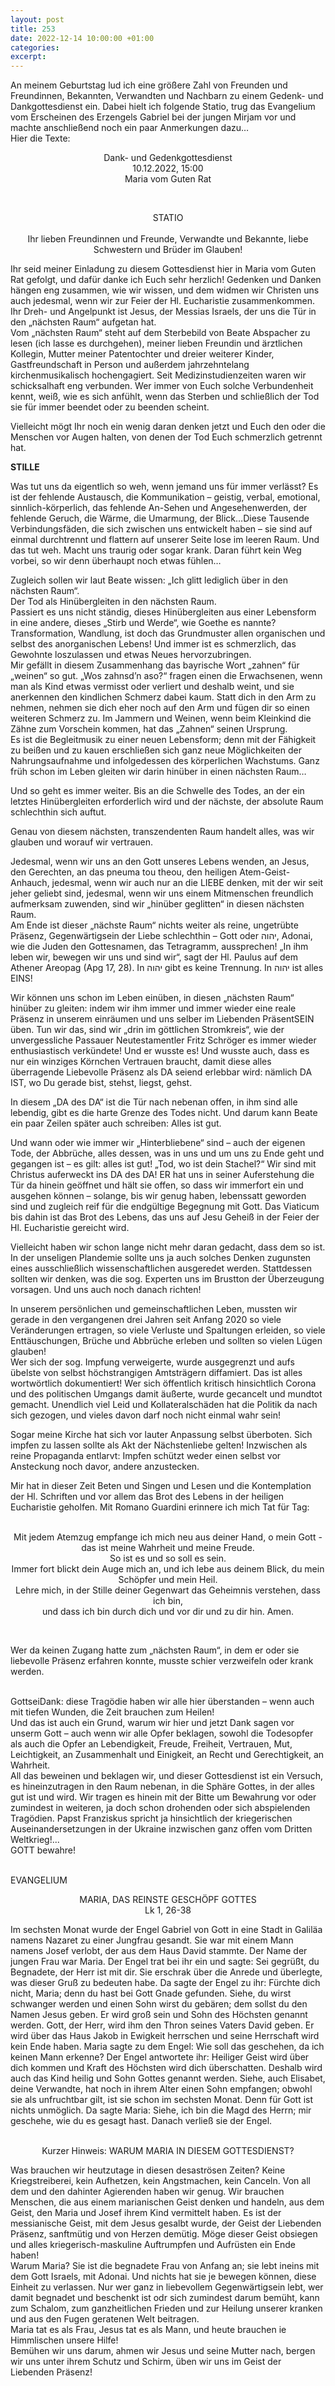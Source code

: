 ```yaml
---
layout: post
title: 253
date: 2022-12-14 10:00:00 +01:00
categories: 
excerpt: 
---
```


An meinem Geburtstag lud ich eine größere Zahl von Freunden und Freundinnen, Bekannten, Verwandten und Nachbarn zu einem Gedenk- und Dankgottesdienst ein. Dabei hielt ich folgende Statio, trug das Evangelium vom Erscheinen des Erzengels Gabriel bei der jungen Mirjam vor und machte anschließend noch ein paar Anmerkungen dazu…\
Hier die Texte:

<p align="center">Dank- und Gedenkgottesdienst<br/>
10.12.2022, 15:00<br/>
Maria vom Guten Rat</p><br/>

<p align="center">STATIO<br/><br/>
Ihr lieben Freundinnen und Freunde, Verwandte und Bekannte, liebe Schwestern und Brüder im Glauben!</p>

Ihr seid meiner Einladung zu diesem Gottesdienst hier in Maria vom Guten Rat gefolgt, und dafür danke ich Euch sehr herzlich! Gedenken und Danken hängen eng zusammen, wie wir wissen, und dem widmen wir Christen uns auch jedesmal, wenn wir zur Feier der Hl. Eucharistie zusammenkommen. Ihr Dreh- und Angelpunkt ist Jesus, der Messias Israels, der uns die Tür in den „nächsten Raum“ aufgetan hat.\
Vom „nächsten Raum“ steht auf dem Sterbebild von Beate Abspacher zu lesen (ich lasse es durchgehen), meiner lieben Freundin und ärztlichen Kollegin, Mutter meiner Patentochter und dreier weiterer Kinder, Gastfreundschaft in Person und außerdem jahrzehntelang kirchenmusikalisch hochengagiert. Seit Medizinstudienzeiten waren wir schicksalhaft eng verbunden. Wer immer von Euch solche Verbundenheit kennt, weiß, wie es sich anfühlt, wenn das Sterben und schließlich der Tod sie für immer beendet oder zu beenden scheint.

Vielleicht mögt Ihr noch ein wenig daran denken jetzt und Euch den oder die Menschen vor Augen halten, von denen der Tod Euch schmerzlich getrennt hat.

**STILLE**

Was tut uns da eigentlich so weh, wenn jemand uns für immer verlässt? Es ist der fehlende Austausch, die Kommunikation – geistig, verbal, emotional, sinnlich-körperlich, das fehlende An-Sehen und Angesehenwerden, der fehlende Geruch, die Wärme, die Umarmung, der Blick…Diese Tausende Verbindungsfäden, die sich zwischen uns entwickelt haben – sie sind auf einmal durchtrennt und flattern auf unserer Seite lose im leeren Raum. Und das tut weh. Macht uns traurig oder sogar krank. Daran führt kein Weg vorbei, so wir denn überhaupt noch etwas fühlen…

Zugleich sollen wir laut Beate wissen: „Ich glitt lediglich über in den nächsten Raum“.\
Der Tod als Hinübergleiten in den nächsten Raum.\
Passiert es uns nicht ständig, dieses Hinübergleiten aus einer Lebensform in eine andere, dieses „Stirb und Werde“, wie Goethe es nannte?\
Transformation, Wandlung, ist doch das Grundmuster allen organischen und selbst des anorganischen Lebens! Und immer ist es schmerzlich, das Gewohnte loszulassen und etwas Neues hervorzubringen.\
Mir gefällt in diesem Zusammenhang das bayrische Wort „zahnen“ für „weinen“ so gut. „Wos zahnsd’n aso?“ fragen einen die Erwachsenen, wenn man als Kind etwas vermisst oder verliert und deshalb weint, und sie anerkennen den kindlichen Schmerz dabei kaum. Statt dich in den Arm zu nehmen, nehmen sie dich eher noch auf den Arm und fügen dir so einen weiteren Schmerz zu. Im Jammern und Weinen, wenn beim Kleinkind die Zähne zum Vorschein kommen, hat das „Zahnen“ seinen Ursprung.\
Es ist die Begleitmusik zu einer neuen Lebensform; denn mit der Fähigkeit zu beißen und zu kauen erschließen sich ganz neue Möglichkeiten der Nahrungsaufnahme und infolgedessen des körperlichen Wachstums. Ganz früh schon im Leben gleiten wir darin hinüber in einen nächsten Raum…

Und so geht es immer weiter. Bis an die Schwelle des Todes, an der ein letztes Hinübergleiten erforderlich wird und der nächste, der absolute Raum schlechthin sich auftut.

Genau von diesem nächsten, transzendenten Raum handelt alles, was wir glauben und worauf wir vertrauen.

Jedesmal, wenn wir uns an den Gott unseres Lebens wenden, an Jesus, den Gerechten, an das pneuma tou theou, den heiligen Atem-Geist-Anhauch, jedesmal, wenn wir auch nur an die LIEBE denken, mit der wir seit jeher geliebt sind, jedesmal, wenn wir uns einem Mitmenschen freundlich aufmerksam zuwenden, sind wir „hinüber geglitten“ in diesen nächsten Raum.\
Am Ende ist dieser „nächste Raum“ nichts weiter als reine, ungetrübte Präsenz, Gegenwärtigsein der Liebe schlechthin – Gott oder יהוה, Adonai, wie die Juden den Gottesnamen, das Tetragramm, aussprechen! „In ihm leben wir, bewegen wir uns und sind wir“, sagt der Hl. Paulus auf dem Athener Areopag (Apg 17, 28). In יהוה gibt es keine Trennung. In יהוה ist alles EINS!

Wir können uns schon im Leben einüben, in diesen „nächsten Raum“ hinüber zu gleiten: indem wir ihm immer und immer wieder eine reale Präsenz in unserem einräumen und uns selber im Liebenden PräsentSEIN üben. Tun wir das, sind wir „drin im göttlichen Stromkreis“, wie der unvergessliche Passauer Neutestamentler Fritz Schröger es immer wieder enthusiastisch verkündete! Und er wusste es! Und wusste auch, dass es nur ein winziges Körnchen Vertrauen braucht, damit diese alles überragende Liebevolle Präsenz als DA seiend erlebbar wird: nämlich DA IST, wo Du gerade bist, stehst, liegst, gehst. 

In diesem „DA des DA“ ist die Tür nach nebenan offen, in ihm sind alle lebendig, gibt es die harte Grenze des Todes nicht. Und darum kann Beate ein paar Zeilen später auch schreiben: Alles ist gut.

Und wann oder wie immer wir „Hinterbliebene“ sind – auch der eigenen Tode, der Abbrüche, alles dessen, was in uns und um uns zu Ende geht und gegangen ist – es gilt: alles ist gut! „Tod, wo ist dein Stachel?“ Wir sind mit Christus auferweckt ins DA des DA! ER hat uns in seiner Auferstehung die Tür da hinein geöffnet und hält sie offen, so dass wir immerfort ein und ausgehen können – solange, bis wir genug haben, lebenssatt geworden sind und zugleich reif für die endgültige Begegnung mit Gott. Das Viaticum bis dahin ist das Brot des Lebens, das uns auf Jesu Geheiß in der Feier der Hl. Eucharistie gereicht wird. 

Vielleicht haben wir schon lange nicht mehr daran gedacht, dass dem so ist. In der unseligen Plandemie sollte uns ja auch solches Denken zugunsten eines ausschließlich wissenschaftlichen ausgeredet werden. Stattdessen sollten wir denken, was die sog. Experten uns im Brustton der Überzeugung vorsagen. Und uns auch noch danach richten!  
 
In unserem persönlichen und gemeinschaftlichen Leben, mussten wir gerade in den vergangenen drei Jahren seit Anfang 2020 so viele Veränderungen ertragen, so viele Verluste und Spaltungen erleiden, so viele Enttäuschungen, Brüche und Abbrüche erleben und sollten so vielen Lügen glauben!\
Wer sich der sog. Impfung verweigerte, wurde ausgegrenzt und aufs übelste von selbst höchstrangigen Amtsträgern diffamiert. Das ist alles wortwörtlich dokumentiert! Wer sich öffentlich kritisch hinsichtlich Corona und des politischen Umgangs damit äußerte, wurde gecancelt und mundtot gemacht. Unendlich viel Leid und Kollateralschäden hat die Politik da nach sich gezogen, und vieles davon darf noch nicht einmal wahr sein! 

Sogar meine Kirche hat sich vor lauter Anpassung selbst überboten. Sich impfen zu lassen sollte als Akt der Nächstenliebe gelten! Inzwischen als reine Propaganda entlarvt: Impfen schützt weder einen selbst vor Ansteckung noch davor, andere anzustecken.

Mir hat in dieser Zeit Beten und Singen und Lesen und die Kontemplation der Hl. Schriften und vor allem das Brot des Lebens in der heiligen Eucharistie geholfen. Mit Romano Guardini erinnere ich mich Tat für Tag:<br/><br/>

<p align="center">Mit jedem Atemzug empfange ich mich neu aus deiner Hand, o mein Gott - das ist meine Wahrheit und meine Freude.<br/>
So ist es und so soll es sein.<br/>
Immer fort blickt dein Auge mich an, und ich lebe aus deinem Blick, du mein Schöpfer und mein Heil.<br/>
Lehre mich, in der Stille deiner Gegenwart das Geheimnis verstehen, dass ich bin,<br/>
und dass ich bin durch dich und vor dir und zu dir hin. Amen.<p/><br/>

Wer da keinen Zugang hatte zum „nächsten Raum“, in dem er oder sie liebevolle Präsenz erfahren konnte, musste schier verzweifeln oder krank werden.<br/><br/>

GottseiDank: diese Tragödie haben wir alle hier überstanden – wenn auch mit tiefen Wunden, die Zeit brauchen zum Heilen!<br/>
Und das ist auch ein Grund, warum wir hier und jetzt Dank sagen vor unserm Gott – auch wenn wir alle Opfer beklagen, sowohl die Todesopfer als auch die Opfer an Lebendigkeit, Freude, Freiheit, Vertrauen, Mut, Leichtigkeit, an Zusammenhalt und Einigkeit, an Recht und Gerechtigkeit, an Wahrheit.<br/>
All das beweinen und beklagen wir, und dieser Gottesdienst ist ein Versuch, es hineinzutragen in den Raum nebenan, in die Sphäre Gottes, in der alles gut ist und wird. Wir tragen es hinein mit der Bitte um Bewahrung vor oder zumindest in weiteren, ja doch schon drohenden oder sich abspielenden Tragödien. Papst Franziskus spricht ja hinsichtlich der kriegerischen Auseinandersetzungen in der Ukraine inzwischen ganz offen vom Dritten Weltkrieg!...<br/>
GOTT bewahre!<br/><br/>

EVANGELIUM

<p align="center">MARIA, DAS REINSTE GESCHÖPF GOTTES<br/>
Lk 1, 26-38</p>

Im sechsten Monat wurde der Engel Gabriel von Gott in eine Stadt in Galiläa namens Nazaret zu einer Jungfrau gesandt. Sie war mit einem Mann namens Josef verlobt, der aus dem Haus David stammte. Der Name der jungen Frau war Maria. Der Engel trat bei ihr ein und sagte: Sei gegrüßt, du Begnadete, der Herr ist mit dir. Sie erschrak über die Anrede und überlegte, was dieser Gruß zu bedeuten habe. Da sagte der Engel zu ihr: Fürchte dich nicht, Maria; denn du hast bei Gott Gnade gefunden. Siehe, du wirst schwanger werden und einen Sohn wirst du gebären; dem sollst du den Namen Jesus geben. Er wird groß sein und Sohn des Höchsten genannt werden. Gott, der Herr, wird ihm den Thron seines Vaters David geben. Er wird über das Haus Jakob in Ewigkeit herrschen und seine Herrschaft wird kein Ende haben. Maria sagte zu dem Engel: Wie soll das geschehen, da ich keinen Mann erkenne? Der Engel antwortete ihr: Heiliger Geist wird über dich kommen und Kraft des Höchsten wird dich überschatten. Deshalb wird auch das Kind heilig und Sohn Gottes genannt werden. Siehe, auch Elisabet, deine Verwandte, hat noch in ihrem Alter einen Sohn empfangen; obwohl sie als unfruchtbar gilt, ist sie schon im sechsten Monat. Denn für Gott ist nichts unmöglich. Da sagte Maria: Siehe, ich bin die Magd des Herrn; mir geschehe, wie du es gesagt hast. Danach verließ sie der Engel.<br/><br/>

<p align="center">Kurzer Hinweis: WARUM MARIA IN DIESEM GOTTESDIENST?</p>

Was brauchen wir heutzutage in diesen desaströsen Zeiten? Keine Kriegstreiberei, kein Aufhetzen, kein Angstmachen, kein Canceln. Von all dem und den dahinter Agierenden haben wir genug. Wir brauchen Menschen, die aus einem marianischen Geist denken und handeln, aus dem Geist, den Maria und Josef ihrem Kind vermittelt haben. Es ist der messianische Geist, mit dem Jesus gesalbt wurde, der Geist der Liebenden Präsenz, sanftmütig und von Herzen demütig. Möge dieser Geist obsiegen und alles kriegerisch-maskuline Auftrumpfen und Aufrüsten ein Ende haben!<br/>
Warum Maria? Sie ist die begnadete Frau von Anfang an; sie lebt ineins mit dem Gott Israels, mit Adonai. Und nichts hat sie je bewegen können, diese Einheit zu verlassen. Nur wer ganz in liebevollem Gegenwärtigsein lebt, wer damit begnadet und beschenkt ist odr sich zumindest darum bemüht, kann zum Schalom, zum ganzheitlichen Frieden und zur Heilung unserer kranken und aus den Fugen geratenen Welt beitragen.<br/>
Maria tat es als Frau, Jesus tat es als Mann, und heute brauchen ie Himmlischen unsere Hilfe!<br/>
Bemühen wir uns darum, ahmen wir Jesus und seine Mutter nach, bergen wir uns unter ihrem Schutz und Schirm, üben wir uns im Geist der Liebenden Präsenz!
